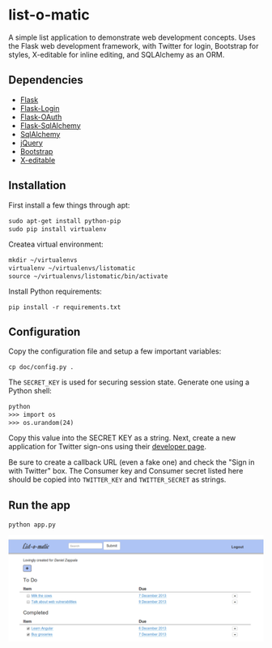 # list-o-matic

A simple list application to demonstrate web development
concepts. Uses the Flask web development framework, with Twitter for
login, Bootstrap for styles, X-editable for inline editing, and
SQLAlchemy as an ORM.

## Dependencies

- [Flask](http://flask.pocoo.org/)
- [Flask-Login](https://flask-login.readthedocs.org/en/latest/)
- [Flask-OAuth](http://pythonhosted.org/Flask-OAuth/)
- [Flask-SqlAlchemy](http://pythonhosted.org/Flask-SQLAlchemy/)
- [SqlAlchemy](http://www.sqlalchemy.org/)
- [jQuery](http://jquery.com)
- [Bootstrap](https://flask-login.readthedocs.org/en/latest/)
- [X-editable](http://vitalets.github.io/x-editable/index.html)

## Installation

First install a few things through apt:

```
sudo apt-get install python-pip
sudo pip install virtualenv
```

Createa virtual environment:

```
mkdir ~/virtualenvs
virtualenv ~/virtualenvs/listomatic
source ~/virtualenvs/listomatic/bin/activate
```

Install Python requirements:

```
pip install -r requirements.txt
```

## Configuration

Copy the configuration file and setup a few important variables:

```
cp doc/config.py .
```

The `SECRET_KEY` is used for securing session state. Generate one
using a Python shell:

```
python
>>> import os
>>> os.urandom(24)
```

Copy this value into the SECRET KEY as a string. Next, create a new
application for Twitter sign-ons using their [developer
page](https://dev.twitter.com/apps).

Be sure to create a callback URL (even a fake one) and check the "Sign
in with Twitter" box. The Consumer key and Consumer secret listed here
should be copied into `TWITTER_KEY` and `TWITTER_SECRET` as strings.

## Run the app

```
python app.py
```

![Screenshot](/static/img/screenshot.png "Screenshot")

